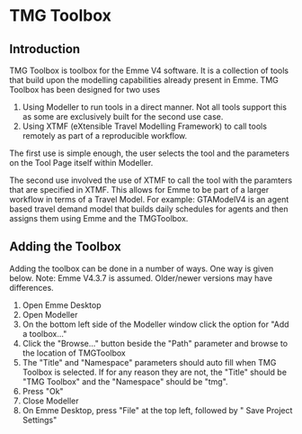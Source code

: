 ﻿# TMG Toolbox

## Introduction

TMG Toolbox is toolbox for the Emme V4 software. It is a collection of tools that build upon the modelling capabilities already present in Emme. TMG Toolbox has been designed for two uses

1. Using Modeller to run tools in a direct manner. Not all tools support this as some are exclusively built for the second use case.
2. Using XTMF (eXtensible Travel Modelling Framework) to call tools remotely as part of a reproducible workflow.

The first use is simple enough, the user selects the tool and the parameters on the Tool Page itself within Modeller.

The second use involved the use of XTMF to call the tool with the paramters that are specified in XTMF. This allows for Emme to be part of a larger workflow in terms of a Travel Model. For example: GTAModelV4 is an agent based travel demand model that builds daily schedules for agents and then assigns them using Emme and the TMGToolbox.

## Adding the Toolbox

Adding the toolbox can be done in a number of ways. One way is given below. Note: Emme V4.3.7 is assumed. Older/newer versions may have differences.

1. Open Emme Desktop
2. Open Modeller
3. On the bottom left side of the Modeller window click the option for "Add a toolbox..."
4. Click the "Browse..." button beside the "Path" parameter and browse to the location of TMGToolbox
5. The "Title" and "Namespace" parameters should auto fill when TMG Toolbox is selected. If for any reason they are not, the "Title" should be "TMG Toolbox" and the "Namespace" should be "tmg".
6. Press "Ok"
7. Close Modeller
8. On Emme Desktop, press "File" at the top left, followed by " Save Project Settings"
